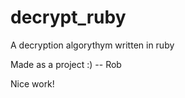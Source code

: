 decrypt_ruby
============

A decryption algorythym written in ruby

Made as a project :)
-- Rob


Nice work!

